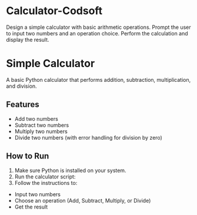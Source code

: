# Calculator-Codsoft
Design a simple calculator with basic arithmetic operations. Prompt the user to input two numbers and an operation choice.  Perform the calculation and display the result.

# Simple Calculator

A basic Python calculator that performs addition, subtraction, multiplication, and division.

## Features
- Add two numbers
- Subtract two numbers
- Multiply two numbers
- Divide two numbers (with error handling for division by zero)

## How to Run
1. Make sure Python is installed on your system.
2. Run the calculator script:
3. Follow the instructions to:
- Input two numbers
- Choose an operation (Add, Subtract, Multiply, or Divide)
- Get the result




